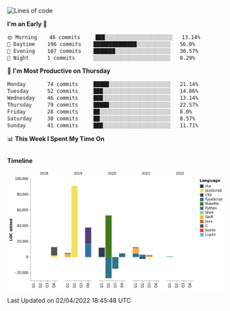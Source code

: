 <!--START_SECTION:waka-->
![Lines of code](https://img.shields.io/badge/From%20Hello%20World%20I%27ve%20Written-193%20Thousand%20lines%20of%20code-blue)

**I'm an Early 🐤** 

```text
🌞 Morning    46 commits     ███░░░░░░░░░░░░░░░░░░░░░░   13.14% 
🌆 Daytime    196 commits    ██████████████░░░░░░░░░░░   56.0% 
🌃 Evening    107 commits    ███████░░░░░░░░░░░░░░░░░░   30.57% 
🌙 Night      1 commits      ░░░░░░░░░░░░░░░░░░░░░░░░░   0.29%

```
📅 **I'm Most Productive on Thursday** 

```text
Monday       74 commits     █████░░░░░░░░░░░░░░░░░░░░   21.14% 
Tuesday      52 commits     ███░░░░░░░░░░░░░░░░░░░░░░   14.86% 
Wednesday    46 commits     ███░░░░░░░░░░░░░░░░░░░░░░   13.14% 
Thursday     79 commits     █████░░░░░░░░░░░░░░░░░░░░   22.57% 
Friday       28 commits     ██░░░░░░░░░░░░░░░░░░░░░░░   8.0% 
Saturday     30 commits     ██░░░░░░░░░░░░░░░░░░░░░░░   8.57% 
Sunday       41 commits     ███░░░░░░░░░░░░░░░░░░░░░░   11.71%

```


📊 **This Week I Spent My Time On** 

```text
```

**Timeline**

![Chart not found](https://raw.githubusercontent.com/johann-lr/johann-lr/master/charts/bar_graph.png) 


 Last Updated on 02/04/2022 18:45:48 UTC
<!--END_SECTION:waka-->
